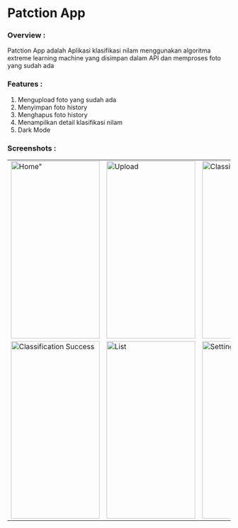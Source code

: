 # Patction App

### Overview :
Patction App adalah Aplikasi klasifikasi nilam menggunakan algoritma extreme learning machine yang disimpan dalam API dan memproses foto yang sudah ada

### Features :
1. Mengupload foto yang sudah ada
2. Menyimpan foto history 
3. Menghapus foto history 
4. Menampilkan detail klasifikasi nilam
5. Dark Mode

### Screenshots : 

 <table align="center">
  <tr>
    <td><img src="https://user-images.githubusercontent.com/49097275/255654773-e42ba04e-6e42-431d-b5a2-5804c48737c2.jpg" alt=Home" style="width:200px;height:400px;"></td>
    <td><img src="https://user-images.githubusercontent.com/49097275/255654859-36897e8f-c06b-4366-9c8c-4567a3eba138.jpg" alt="Upload" style="width:200px;height:400px;"></td>
    <td><img src="https://user-images.githubusercontent.com/49097275/255654817-fae5b2d5-2ea8-4da5-8680-fc58deadcf14.jpg" alt="Classification Failed" style="width:200px;height:400px;"></td>
  </tr>
  
  <tr>
    <td><img src="https://user-images.githubusercontent.com/49097275/255654962-4902645b-77c0-4050-9d1e-9a8d28060124.jpg" alt="Classification Success" style="width:200px;height:400px;"></td>
    <td><img src="https://user-images.githubusercontent.com/49097275/255654937-a712d893-46c0-4232-928e-49d6cde4a3c3.jpg" alt="List" style="width:200px;height:400px;"></td>
    <td><img src="https://user-images.githubusercontent.com/49097275/255654916-55fb0f42-95b9-401a-b7f9-7114df98fae3.png" alt="Setting" style="width:200px;height:400px;"></td>
  </tr>
   
</table><br><br>
